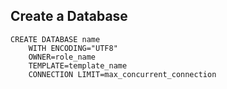 ## Create a Database

```
CREATE DATABASE name
    WITH ENCODING="UTF8"
    OWNER=role_name
    TEMPLATE=template_name
    CONNECTION LIMIT=max_concurrent_connection
```